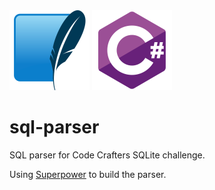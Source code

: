 <div>
<img src="https://github.com/devicons/devicon/blob/master/icons/sqlite/sqlite-original.svg" title="sqlite-logo" alt="sqlite-logo" height="128" />
<img src="https://github.com/devicons/devicon/blob/master/icons/csharp/csharp-original.svg" title="csharp-logo" alt="csharp-logo" height="128" />


# sql-parser
SQL parser for Code Crafters SQLite challenge.

Using [Superpower](https://github.com/datalust/superpower) to build the parser.
</div>
